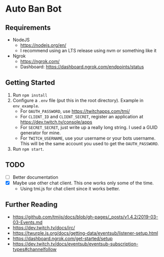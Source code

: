# Auto Ban Bot

## Requirements

- NodeJS
    - https://nodejs.org/en/
    - I recommend using an LTS release using nvm or something like it
- Ngrok
    - https://ngrok.com/
    - Dashboard: https://dashboard.ngrok.com/endpoints/status

## Getting Started

1. Run `npm install`
2. Configure a `.env` file (put this in the root directory). Example in `env_example`.
    - For `OAUTH_PASSWORD`, use https://twitchapps.com/tmi/
    - For `CLIENT_ID` and `CLIENT_SECRET`, register an application at https://dev.twitch.tv/console/apps
    - For `SECRET_SECRET`, just write up a really long string. I used a GUID generator for mine.
    - For `TWITCH_USERNAME`, use your username or your bots username. This will be the same account you used to get the `OAUTH_PASSWORD`.
3. Run `npm start`.

## TODO

- [ ] Better documentation
- [x] Maybe use other chat client. This one works only some of the time.
    - Using tmi.js for chat client since it works better.

## Further Reading

- https://github.com/tmijs/docs/blob/gh-pages/_posts/v1.4.2/2019-03-03-Events.md
- https://dev.twitch.tv/docs/irc/
- https://twurple.js.org/docs/getting-data/eventsub/listener-setup.html
- https://dashboard.ngrok.com/get-started/setup
- https://dev.twitch.tv/docs/eventsub/eventsub-subscription-types#channelfollow
